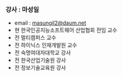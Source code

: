 ### 강사 : 마성일 
- email : masungil2@daum.net 
- 현 한국인공지능소프트웨어 산업협회 전임 교수
- 전 멀티캠퍼스 교수 
- 전 하이닉스 인재개발원 교수 
- 전 숙명여대자대학교 강사
- 전 한국산업기술원 강사
- 전 정보기술교육원 강사

